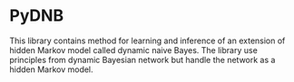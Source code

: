# PyDNB

This library contains method for learning and inference of an extension of hidden Markov model called dynamic naive Bayes. The library use principles from dynamic Bayesian network but handle the network as a hidden Markov model.
